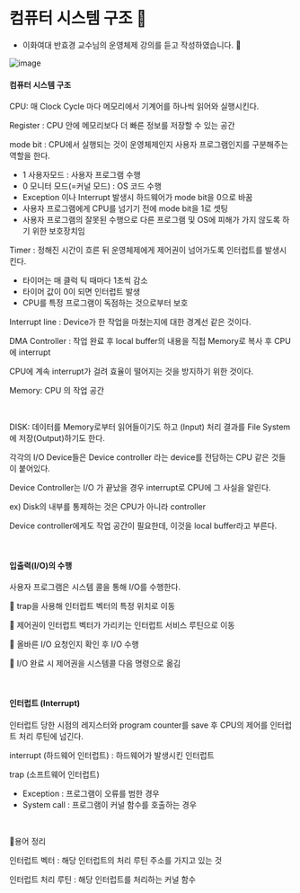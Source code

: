 # 컴퓨터 시스템 구조 🍳

* 이화여대 반효경 교수님의 운영체제 강의를 듣고 작성하였습니다. 🙂

![image](https://user-images.githubusercontent.com/64277114/105965201-79e87280-60c6-11eb-9fd7-ac780e772b43.png)

#### 컴퓨터 시스템 구조

CPU: 매 Clock Cycle 마다 메모리에서 기계어를 하나씩 읽어와 실행시킨다.

Register : CPU 안에 메모리보다 더 빠른 정보를 저장할 수 있는 공간

mode bit : CPU에서 실행되는 것이 운영체제인지 사용자 프로그램인지를 구분해주는 역할을 한다.

* 1 사용자모드 : 사용자 프로그램 수행
* 0 모니터 모드(=커널 모드) : OS 코드 수행
* Exception 이나 Interrupt 발생시 하드웨어가 mode bit을 0으로 바꿈
* 사용자 프로그램에게 CPU를 넘기기 전에 mode bit을 1로 셋팅
* 사용자 프로그램의 잘못된 수행으로 다른 프로그램 및 OS에 피해가 가지 않도록 하기 위한 보호장치임

Timer : 정해진 시간이 흐른 뒤 운영체제에게 제어권이 넘어가도록 인터럽트를 발생시킨다.

* 타이머는 매 클럭 틱 때마다 1초씩 감소
* 타이머 값이 0이 되면 인터럽트 발생
* CPU를 특정 프로그램이 독점하는 것으로부터 보호

Interrupt line : Device가 한 작업을 마쳤는지에 대한 경계선 같은 것이다.

DMA Controller : 작업 완료 후 local buffer의 내용을 직접 Memory로 복사 후 CPU 에 interrupt

CPU에 계속 interrupt가 걸려 효율이 떨어지는 것을 방지하기 위한 것이다.

Memory: CPU 의 작업 공간

<br/>

DISK: 데이터를 Memory로부터 읽어들이기도 하고 (Input) 처리 결과를 File System에 저장(Output)하기도 한다.

각각의 I/O Device들은 Device controller 라는 device를 전담하는 CPU 같은 것들이 붙어있다.

Device Controller는 I/O 가 끝났을 경우 interrupt로 CPU에 그 사실을 알린다.

ex) Disk의 내부를 통제하는 것은 CPU가 아니라 controller

Device controller에게도 작업 공간이 필요한데, 이것을 local buffer라고 부른다.

<br/>

#### 입출력(I/O)의 수행

사용자 프로그램은 시스템 콜을 통해 I/O를 수행한다.

🎈 trap을 사용해 인터럽트 벡터의 특정 위치로 이동

🎈 제어권이 인터럽트 벡터가 가리키는 인터럽트 서비스 루틴으로 이동

🎈 올바른 I/O 요청인지 확인 후 I/O 수행

🎈 I/O 완료 시 제어권을 시스템콜 다음 명령으로 옮김

<br/>

#### 인터럽트 (Interrupt)

인터럽트 당한 시점의 레지스터와 program counter를 save 후 CPU의 제어를 인터럽트 처리 루틴에 넘긴다.

interrupt (하드웨어 인터럽트) : 하드웨어가 발생시킨 인터럽트

trap (소프트웨어 인터럽트)

* Exception : 프로그램이 오류를 범한 경우
* System call : 프로그램이 커널 함수를 호출하는 경우

<br/>

📑용어 정리

인터럽트 벡터 : 해당 인터럽트의 처리 루틴 주소를 가지고 있는 것

인터럽트 처리 루틴 : 해당 인터럽트를 처리하는 커널 함수